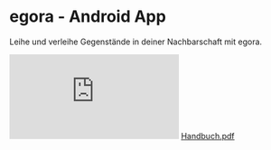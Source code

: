 # egora - Android App
Leihe und verleihe Gegenstände in deiner Nachbarschaft mit egora.

![](https://github.com/NanaMuffin/BlindSpot/blob/master/egora_Handbuch.pdf)
[Handbuch.pdf](https://github.com/NanaMuffin/egora/blob/master/egora_Handbuch.pdf)

